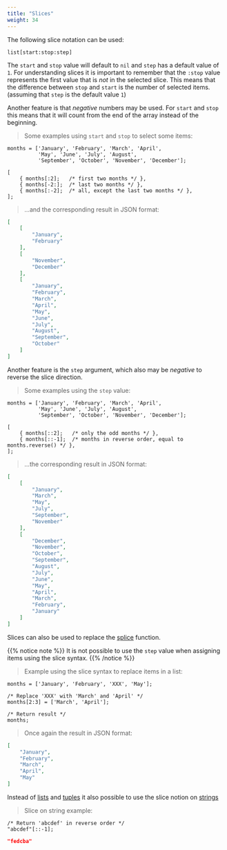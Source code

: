 ```yaml
---
title: "Slices"
weight: 34
---
```


The following slice notation can be used:

```thingsdb,syntax_only
list[start:stop:step]
```

The `start` and `stop` value will default to `nil` and `step` has a default value of `1`.
For understanding slices it is important to remember that the `:stop` value represents the
first value that is *not* in the selected slice. This means that the
difference between `stop` and `start` is the number of selected items.
(assuming that `step` is the default value `1`)

Another feature is that *negative* numbers may be used. For `start` and `stop` this means that it
will count from the end of the array instead of the beginning.

> Some examples using `start` and `stop` to select some items:

```thingsdb,json_response
months = ['January', 'February', 'March', 'April',
          'May', 'June', 'July', 'August',
          'September', 'October', 'November', 'December'];

[
    { months[:2];   /* first two months */ },
    { months[-2:];  /* last two months */ },
    { months[:-2];  /* all, except the last two months */ },
];
```

> ...and the corresponding result in JSON format:

```json
[
    [
        "January",
        "February"
    ],
    [
        "November",
        "December"
    ],
    [
        "January",
        "February",
        "March",
        "April",
        "May",
        "June",
        "July",
        "August",
        "September",
        "October"
    ]
]
```

Another feature is the `step` argument, which also may be *negative* to reverse the
slice direction.

> Some examples using the `step` value:

```thingsdb,json_response
months = ['January', 'February', 'March', 'April',
          'May', 'June', 'July', 'August',
          'September', 'October', 'November', 'December'];

[
    { months[::2];   /* only the odd months */ },
    { months[::-1];  /* months in reverse order, equal to months.reverse() */ },
];
```

> ...the corresponding result in JSON format:

```json
[
    [
        "January",
        "March",
        "May",
        "July",
        "September",
        "November"
    ],
    [
        "December",
        "November",
        "October",
        "September",
        "August",
        "July",
        "June",
        "May",
        "April",
        "March",
        "February",
        "January"
    ]
]
```

Slices can also be used to replace the [splice](../../data-types/list/splice) function.

{{% notice note %}}
It is not possible to use the `step` value when assigning items using the slice syntax.
{{% /notice %}}

> Example using the slice syntax to replace items in a list:

```thingsdb,json_response
months = ['January', 'February', 'XXX', 'May'];

/* Replace 'XXX' with 'March' and 'April' */
months[2:3] = ['March', 'April'];

/* Return result */
months;
```

> Once again the result in JSON format:

```json
[
    "January",
    "February",
    "March",
    "April",
    "May"
]
```

Instead of [lists](../../data-types/list) and [tuples](../../data-types/tuple) it also possible to use the slice notion on [strings](../../data-types/str)

> Slice on string example:

```thingsdb,json_response
/* Return 'abcdef' in reverse order */
"abcdef"[::-1];
```

```json
"fedcba"
```
